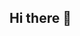 ## Hi there 👋

<!--
**mideeliza/mideeliza** is a ✨ _special_ ✨ repository because its `README.md` (this file) appears on your GitHub profile.

Here are some ideas to get you started:

- 🔭 I’m currently working on nothing ...
- 🌱 I’m currently learning about Data...
- 👯 I’m looking to collaborate on Data projects ...
- 🤔 I’m looking for help with projects, internships and jobs...
- 💬 Ask me about data...
- 📫 How to reach me: mideeliza...
- 😄 Pronouns: she/her...
- ⚡ Fun fact: i love to eat...
-->
